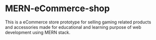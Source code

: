 # MERN-eCommerce-shop

This is a eCommerce store prototype for selling gaming related products and accessories made for educational and learning purpose of web development using MERN stack.
